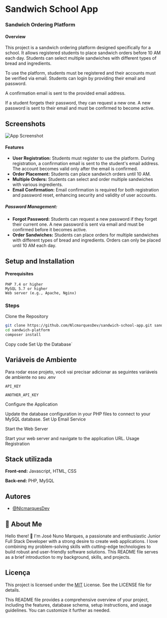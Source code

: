 # Sandwich School App

### Sandwich Ordering Platform

#### **Overview**

This project is a sandwich ordering platform designed specifically for a school. It allows registered students to place sandwich orders before 10 AM each day. Students can select multiple sandwiches with different types of bread and ingredients.

To use the platform, students must be registered and their accounts must be verified via email.
Students can login by providing their email and password.

A confirmation email is sent to the provided email address.

If a student forgets their password, they can request a new one.
A new password is sent to their email and must be confirmed to become active.

## Screenshots

![App Screenshot](https://via.placeholder.com/468x300?text=App+Screenshot+Here)

#### Features

- **User Registration:** Students must register to use the platform. During registration, a confirmation email is sent to the student's email address. The account becomes valid only after the email is confirmed.
- **Order Placement:** Students can place sandwich orders until 10 AM.
- **Multiple Orders:** Students can select and order multiple sandwiches with various ingredients.
- **Email Confirmation:** Email confirmation is required for both registration and password reset, enhancing security and validity of user accounts.

##### Password Management:

- **Forgot Password:** Students can request a new password if they forget their current one. A new password is sent via email and must be confirmed before it becomes active.
- **Order Sandwiches:** Students can place orders for multiple sandwiches with different types of bread and ingredients. Orders can only be placed until 10 AM each day.

## Setup and Installation

#### Prerequisites

    PHP 7.4 or higher
    MySQL 5.7 or higher
    Web server (e.g., Apache, Nginx)

### Steps

Clone the Repository

```bash
git clone https://github.com/NlcmarquesDev/sandwich-school-app.git sandwish-platform
cd sandwich-platform
composer install
```

Copy code
Set Up the Database`

## Variáveis de Ambiente

Para rodar esse projeto, você vai precisar adicionar as seguintes variáveis de ambiente no seu .env

`API_KEY`

`ANOTHER_API_KEY`

Configure the Application

Update the database configuration in your PHP files to connect to your MySQL database.
Set Up Email Service

Start the Web Server

Start your web server and navigate to the application URL.
Usage
Registration

## Stack utilizada

**Front-end:** Javascript, HTML, CSS

**Back-end:** PHP, MySQL

## Autores

- [@NlcmarquesDev](https://github.com/NlcmarquesDev)

## 🚀 About Me

Hello there! 👋 I'm José Nuno Marques, a passionate and enthusiastic Junior Full Stack Developer with a strong desire to create web applications. I love combining my problem-solving skills with cutting-edge technologies to build robust and user-friendly software solutions. This README file serves as a brief introduction to my background, skills, and projects.

## Licença

This project is licensed under the [MIT](https://choosealicense.com/licenses/mit/) License. See the LICENSE file for details.

This README file provides a comprehensive overview of your project, including the features, database schema, setup instructions, and usage guidelines. You can customize it further as needed.
